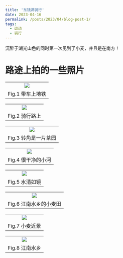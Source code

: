 ```yaml
---
title: '东钱湖骑行'
date: 2023-04-16
permalink: /posts/2023/04/blog-post-1/
tags:
  - 运动
  - 骑行
---
```


沉醉于湖光山色的同时第一次见到了小麦，并且是在南方！

路途上拍的一些照片
======

<table width="100%" border="0" cellspacing="0" cellpadding="0">
  <tr>
    <td align="center"><img src="/images/dongqianlake2023416-1.JPG"/> </td>
  </tr>
  <tr>
    <td align="center">Fig.1 带车上地铁</td>
  </tr>
</table>

<table width="100%" border="0" cellspacing="0" cellpadding="0">
  <tr>
    <td align="center"><img src="/images/dongqianlake2023416-2.JPG"/> </td>
  </tr>
  <tr>
    <td align="center">Fig.2 骑行路上</td>
  </tr>
</table>
<table width="100%" border="0" cellspacing="0" cellpadding="0">
  <tr>
    <td align="center"><img src="/images/dongqianlake2023416-3.JPG"/> </td>
  </tr>
  <tr>
    <td align="center">Fig.3 转角是一片茶园</td>
  </tr>
</table>

<table width="100%" border="0" cellspacing="0" cellpadding="0">
  <tr>
    <td align="center"><img src="/images/dongqianlake2023416-4.JPG"/> </td>
  </tr>
  <tr>
    <td align="center">Fig.4 很干净的小河</td>
  </tr>
</table><table width="100%" border="0" cellspacing="0" cellpadding="0">
  <tr>
    <td align="center"><img src="/images/dongqianlake2023416-5.JPG"/> </td>
  </tr>
  <tr>
    <td align="center">Fig.5 水清如镜</td>
  </tr>
</table>

<table width="100%" border="0" cellspacing="0" cellpadding="0">
  <tr>
    <td align="center"><img src="/images/dongqianlake2023416-5.JPG"/> </td>
  </tr>
  <tr>
    <td align="center">Fig.6 江南水乡的小麦田</td>
  </tr>
</table><table width="100%" border="0" cellspacing="0" cellpadding="0">
  <tr>
    <td align="center"><img src="/images/dongqianlake2023416-7.JPG"/> </td>
  </tr>
  <tr>
    <td align="center">Fig.7 小麦近景</td>
  </tr>
</table>

<table width="100%" border="0" cellspacing="0" cellpadding="0">
  <tr>
    <td align="center"><img src="/images/dongqianlake2023416-8.JPG"/> </td>
  </tr>
  <tr>
    <td align="center">Fig.8 江南水乡</td>
  </tr>
</table>
